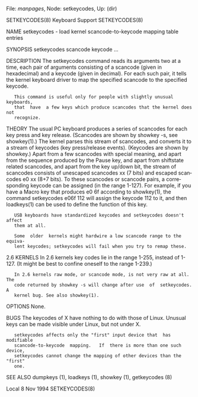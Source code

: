 File: *manpages*,  Node: setkeycodes,  Up: (dir)

SETKEYCODES(8)                 Keyboard Support                 SETKEYCODES(8)



NAME
       setkeycodes - load kernel scancode-to-keycode mapping table entries

SYNOPSIS
       setkeycodes scancode keycode ...

DESCRIPTION
       The setkeycodes command reads its arguments two at a time, each pair of
       arguments consisting of a scancode (given in hexadecimal) and a keycode
       (given  in  decimal).  For each such pair, it tells the kernel keyboard
       driver to map the specified scancode to the specified keycode.

       This command is useful only for people with slightly unusual keyboards,
       that  have  a few keys which produce scancodes that the kernel does not
       recognize.


THEORY
       The usual PC keyboard produces a series of scancodes for each key press
       and  key  release. (Scancodes are shown by showkey -s, see showkey(1).)
       The kernel parses this stream of scancodes, and converts it to a stream
       of  keycodes  (key  press/release  events).   (Keycodes  are  shown  by
       showkey.)  Apart from a few scancodes with special meaning,  and  apart
       from  the sequence produced by the Pause key, and apart from shiftstate
       related scancodes, and apart from the key up/down bit,  the  stream  of
       scancodes consists of unescaped scancodes xx (7 bits) and escaped scan‐
       codes e0 xx (8+7 bits).  To these scancodes or scancode pairs, a corre‐
       sponding keycode can be assigned (in the range 1-127).  For example, if
       you have a Macro key that produces e0 6f according to  showkey(1),  the
       command
              setkeycodes e06f 112
       will  assign the keycode 112 to it, and then loadkeys(1) can be used to
       define the function of this key.

       USB keyboards have standardized keycodes and setkeycodes doesn't affect
       them at all.

       Some  older  kernels might hardwire a low scancode range to the equiva‐
       lent keycodes; setkeycodes will fail when you try to remap these.


2.6 KERNELS
       In 2.6 kernels key codes lie in the range 1-255, instead of 1-127.  (It
       might be best to confine oneself to the range 1-239.)

       In 2.6 kernels raw mode, or scancode mode, is not very raw at all.  The
       code returned by showkey -s will change after use  of  setkeycodes.   A
       kernel bug. See also showkey(1).

OPTIONS
       None.

BUGS
       The keycodes of X have nothing to do with those of Linux.  Unusual keys
       can be made visible under Linux, but not under X.

       setkeycodes affects only the "first" input device that  has  modifiable
       scancode-to-keycode  mapping.   If  there is more than one such device,
       setkeycodes cannot change the mapping of other devices than the "first"
       one.


SEE ALSO
       dumpkeys (1), loadkeys (1), showkey (1), getkeycodes (8)





Local                             8 Nov 1994                    SETKEYCODES(8)

